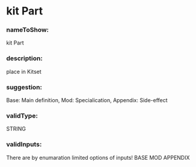 

# kit Part



  


### nameToShow:
  
kit Part  


### description:
  
place in Kitset  


### suggestion:
  
Base: Main definition, Mod: Specialication, Appendix: Side-effect  


### validType:
  
STRING  


### validInputs:
  
There are by enumaration limited options of inputs!
BASE
MOD
APPENDIX

